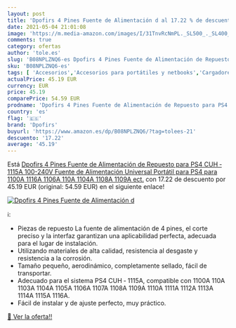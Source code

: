 ```yaml
---
layout: post
title: 'Dpofirs 4 Pines Fuente de Alimentación d al 17.22 % de descuento'
date: 2021-05-04 21:01:08
image: 'https://m.media-amazon.com/images/I/31TnvRcNmPL._SL500_._SL400_.jpg'
comments: true
category: ofertas
author: 'tole.es'
slug: 'B08NPLZNQ6-es Dpofirs 4 Pines Fuente de Alimentación de Repuesto para...'
sku: 'B08NPLZNQ6-es'
tags: [ 'Accesorios','Accesorios para portátiles y netbooks','Cargadores y adaptadores para portátiles y netbooks','Cargadores y bases de carga para portátiles y netbooks','Informática','dpofirs','ps4', ]
actualPrice: 45.19 EUR
currency: EUR
price: 45.19
comparePrice: 54.59 EUR
prodname: 'Dpofirs 4 Pines Fuente de Alimentación de Repuesto para PS4 CUH ‑ 1115A  100-240V Fuente de Alimentación Universal Portátil para PS4 para 1100A 1116A 1106A 110A 1104A 1108A 1109A ect.'
country: 'es'
flag: '🇪🇸'
brand: 'Dpofirs'
buyurl: 'https://www.amazon.es/dp/B08NPLZNQ6/?tag=tolees-21'
descuento: '17.22'
average: '45.19'
---
```


Está [Dpofirs 4 Pines Fuente de Alimentación de Repuesto para PS4 CUH ‑ 1115A  100-240V Fuente de Alimentación Universal Portátil para PS4 para 1100A 1116A 1106A 110A 1104A 1108A 1109A ect.](https://www.amazon.es/dp/B08NPLZNQ6/?tag=tolees-21) con 17.22 de descuento por 45.19 EUR (original: 54.59 EUR) en el siguiente enlace!

[![Dpofirs 4 Pines Fuente de Alimentación d](https://m.media-amazon.com/images/I/31TnvRcNmPL._SL500_._SL400_.jpg)](https://www.amazon.es/dp/B08NPLZNQ6/?tag=tolees-21)

ℹ️:

- Piezas de repuesto La fuente de alimentación de 4 pines, el corte preciso y la interfaz garantizan una aplicabilidad perfecta, adecuada para el lugar de instalación.
- Utilizando materiales de alta calidad, resistencia al desgaste y resistencia a la corrosión.
- Tamaño pequeño, aerodinámico, completamente sellado, fácil de transportar.
- Adecuado para el sistema PS4 CUH ‑ 1115A, compatible con 1100A 110A 1103A 1104A 1105A 1106A 1107A 1108A 1109A 1110A 1111A 1112A 1113A 1114A 1115A 1116A.
- Fácil de instalar y de ajuste perfecto, muy práctico.

[🛒 Ver la oferta!!](https://www.amazon.es/dp/B08NPLZNQ6/?tag=tolees-21)
